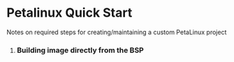 # Petalinux Quick Start
Notes on required steps for creating/maintaining a custom PetaLinux project

1. ### Building image directly from the BSP





